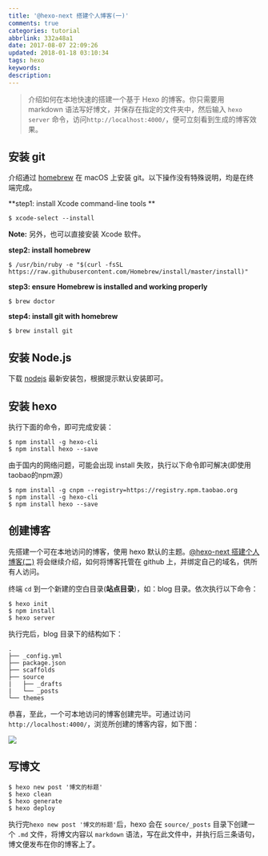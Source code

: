 ```yaml
---
title: '@hexo-next 搭建个人博客(一)'
comments: true
categories: tutorial
abbrlink: 332a48a1
date: 2017-08-07 22:09:26
updated: 2018-01-18 03:10:34
tags: hexo
keywords:
description:
---
```


> 介绍如何在本地快速的搭建一个基于 Hexo 的博客。你只需要用 markdown 语法写好博文，并保存在指定的文件夹中，然后输入 `hexo server` 命令，访问`http://localhost:4000/`，便可立刻看到生成的博客效果。

<!--more-->

## 安装 git

介绍通过 [homebrew](https://brew.sh/) 在 macOS 上安装 git。以下操作没有特殊说明，均是在终端完成。

**step1: install Xcode command-line tools **

```shell
$ xcode-select --install
```

**Note:** 另外，也可以直接安装 Xcode 软件。


**step2: install homebrew**

```shell
$ /usr/bin/ruby -e "$(curl -fsSL https://raw.githubusercontent.com/Homebrew/install/master/install)"
```

**step3: ensure Homebrew is installed and working properly**

```shell
$ brew doctor
```

**step4: install git with homebrew**

```shell
$ brew install git
```

## 安装 Node.js

下载 [nodejs](https://nodejs.org/en/) 最新安装包，根据提示默认安装即可。

## 安装 hexo

执行下面的命令，即可完成安装：

```shell
$ npm install -g hexo-cli
$ npm install hexo --save
```

由于国内的网络问题，可能会出现 install 失败，执行以下命令即可解决(即使用taobao的npm源）

```shell
$ npm install -g cnpm --registry=https://registry.npm.taobao.org
$ npm install -g hexo-cli
$ npm install hexo --save
```

## 创建博客

先搭建一个可在本地访问的博客，使用 hexo 默认的主题。[@hexo-next 搭建个人博客(二)](http://www.seyvoue.com/posts/9c1bd3c3/) 将会继续介绍，如何将博客托管在 github 上，并绑定自己的域名，供所有人访问。

终端 `cd` 到一个新建的空白目录(**站点目录**)，如：blog 目录。依次执行以下命令：

```shell
$ hexo init
$ npm install
$ hexo server
```

执行完后，blog 目录下的结构如下：

```
.
├── _config.yml
├── package.json
├── scaffolds
├── source
|   ├── _drafts
|   └── _posts
└── themes
```

恭喜，至此，一个可本地访问的博客创建完毕。可通过访问 `http://localhost:4000/`，浏览所创建的博客内容，如下图：

![](http://ipic-markdown.oss-cn-shanghai.aliyuncs.com/blog/2017-08-06-165048.jpg)

## 写博文

```shell
$ hexo new post '博文的标题'
$ hexo clean
$ hexo generate
$ hexo deploy
```
执行完`hexo new post '博文的标题'`后，hexo 会在 `source/_posts` 目录下创建一个 `.md` 文件，将博文内容以 `markdown` 语法，写在此文件中，并执行后三条语句，博文便发布在你的博客上了。
